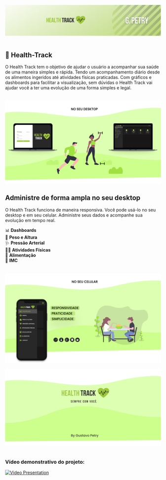 ![HealthTrack_Cover](https://github.com/GustavoPetry/Health-Track/blob/master/HealthTrack_Cover.png)
<br />
<br />
## 💚 Health-Track
O Health Track tem o objetivo de ajudar o usuário a acompanhar sua saúde de uma maneira simples e rápida. Tendo um acompanhamento diário desde os alimentos ingeridos até atividades físicas praticadas. Com gráficos e dashboards para facilitar a visualização, sem dúvidas o Health Track vai ajudar você a ter uma evolução de uma forma simples e legal.
<br />
<br />
<br />
![Desktop_HealthTrack_Desktop](https://github.com/GustavoPetry/Health-Track/blob/master/Desktop_HealthTrack_Desktop.png)
<br />
## Administre de forma ampla no seu desktop 

O Health Track funciona de maneira responsiva. Você pode usá-lo no seu desktop e em seu celular. Administre seus dados e acompanhe sua evolução em tempo real.

📊 **Dashboards**<br />
📏 **Peso e Altura**<br />
🩺 **Pressão Arterial**<br />
🏃‍♂️ **Atividades Físicas**<br />
🍏 **Alimentação**<br />
🔢 **IMC**<br />
<br />
<br />
![Desktop_HealthTrack_Mobile](https://github.com/GustavoPetry/Health-Track/blob/master/Desktop_HealthTrack_Mobile.png)
<br />
<br />
![Desktop_HealthTrack_Ending](https://github.com/GustavoPetry/Health-Track/blob/master/Desktop_HealthTrack_Ending.png)
<br />
<br />
### Vídeo demonstrativo do projeto:
[![Video Presentation](http://img.youtube.com/vi/jM9afHdKPGU/0.jpg)](http://www.youtube.com/watch?v=jM9afHdKPGU "Health Track Vídeo")
